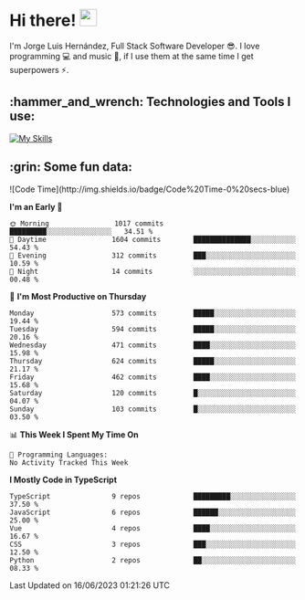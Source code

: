 <h1 align="left">
 <abc>
  <br>Hi there! <img src="https://user-images.githubusercontent.com/42378118/110234147-e3259600-7f4e-11eb-95be-0c4047144dea.gif" width="30"><br>
 </abc>
</h1>

I'm Jorge Luis Hernández, Full Stack Software Developer :sunglasses:. I love programming :computer: and music :musical_score:, if I use them at the same time I get superpowers :zap:. 


<h2 align="left">:hammer_and_wrench: Technologies and Tools I use:</h2>

[![My Skills](https://skillicons.dev/icons?i=js,ts,html,css,py,vue,react,next,nest,postgres,mysql)](https://skillicons.dev)

<h2 align="left">:grin: Some fun data:</h2>
<!--START_SECTION:waka-->
![Code Time](http://img.shields.io/badge/Code%20Time-0%20secs-blue)

**I'm an Early 🐤** 

```text
🌞 Morning                1017 commits        █████████░░░░░░░░░░░░░░░░   34.51 % 
🌆 Daytime                1604 commits        ██████████████░░░░░░░░░░░   54.43 % 
🌃 Evening                312 commits         ███░░░░░░░░░░░░░░░░░░░░░░   10.59 % 
🌙 Night                  14 commits          ░░░░░░░░░░░░░░░░░░░░░░░░░   00.48 % 
```
📅 **I'm Most Productive on Thursday** 

```text
Monday                   573 commits         █████░░░░░░░░░░░░░░░░░░░░   19.44 % 
Tuesday                  594 commits         █████░░░░░░░░░░░░░░░░░░░░   20.16 % 
Wednesday                471 commits         ████░░░░░░░░░░░░░░░░░░░░░   15.98 % 
Thursday                 624 commits         █████░░░░░░░░░░░░░░░░░░░░   21.17 % 
Friday                   462 commits         ████░░░░░░░░░░░░░░░░░░░░░   15.68 % 
Saturday                 120 commits         █░░░░░░░░░░░░░░░░░░░░░░░░   04.07 % 
Sunday                   103 commits         █░░░░░░░░░░░░░░░░░░░░░░░░   03.50 % 
```


📊 **This Week I Spent My Time On** 

```text
💬 Programming Languages: 
No Activity Tracked This Week
```

**I Mostly Code in TypeScript** 

```text
TypeScript               9 repos             █████████░░░░░░░░░░░░░░░░   37.50 % 
JavaScript               6 repos             ██████░░░░░░░░░░░░░░░░░░░   25.00 % 
Vue                      4 repos             ████░░░░░░░░░░░░░░░░░░░░░   16.67 % 
CSS                      3 repos             ███░░░░░░░░░░░░░░░░░░░░░░   12.50 % 
Python                   2 repos             ██░░░░░░░░░░░░░░░░░░░░░░░   08.33 % 
```




 Last Updated on 16/06/2023 01:21:26 UTC
<!--END_SECTION:waka-->
